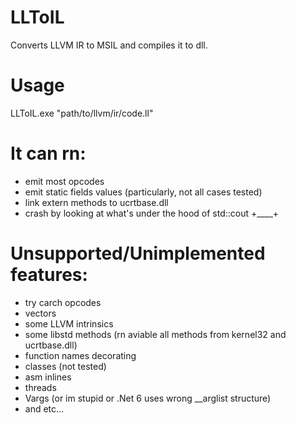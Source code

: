# LLToIL

Converts LLVM IR to MSIL and compiles it to dll.

# Usage

LLToIL.exe "path/to/llvm/ir/code.ll"

# It can rn:
 - emit most opcodes
 - emit static fields values (particularly, not all cases tested)
 - link extern methods to ucrtbase.dll
 - crash by looking at what's under the hood of std::cout +____+

# Unsupported/Unimplemented features:
 - try carch opcodes
 - vectors
 - some LLVM intrinsics
 - some libstd methods (rn aviable all methods from kernel32 and ucrtbase.dll)
 - function names decorating
 - classes (not tested)
 - asm inlines 
 - threads
 - Vargs (or im stupid or .Net 6 uses wrong __arglist structure)
 - and etc...
